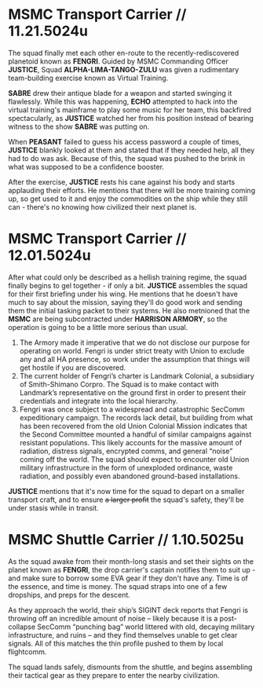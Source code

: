 # MSMC Transport Carrier // 11.21.5024u
The squad finally met each other en-route to the recently-rediscovered planetoid known as **FENGRI**. Guided by MSMC Commanding Officer **JUSTICE**, Squad **ALPHA-LIMA-TANGO-ZULU** was given a rudimentary team-building exercise known as Virtual Training. 

**SABRE** drew their antique blade for a weapon and started swinging it flawlessly. While this was happening, **ECHO** attempted to hack into the virtual training's mainframe to play some music for her team, this backfired spectacularly, as **JUSTICE** watched her from his position instead of bearing witness to the show **SABRE** was putting on.

When **PEASANT** failed to guess his access password a couple of times, **JUSTICE** blankly looked at them and stated that if they needed help, all they had to do was ask. Because of this, the squad was pushed to the brink in what was supposed to be a confidence booster.

After the exercise, **JUSTICE** rests his cane against his body and starts applauding their efforts. He mentions that there will be more training coming up, so get used to it and enjoy the commodities on the ship while they still can - there's no knowing how civilized their next planet is. 

# MSMC Transport Carrier // 12.01.5024u

After what could only be described as a hellish training regime, the squad finally begins to gel together - if only a bit. **JUSTICE** assembles the squad for their first briefing under his wing. He mentions that he doesn't have much to say about the mission, saying they'll do good work and sending them the initial tasking packet to their systems. He also metnioned that the **MSMC** are being subcontracted under **HARRISON ARMORY**, so the operation is going to be a little more serious than usual.

1. The Armory made it imperative that we do not disclose our purpose for operating on world. Fengri is under strict treaty with Union to exclude any and all HA presence, so work under the assumption that things will get hostile if you are discovered.
2. The current holder of Fengri’s charter is Landmark Colonial, a subsidiary of Smith-Shimano Corpro. The Squad is to make contact with Landmark’s representative on the ground first in order to present their credentials and integrate into the local hierarchy.
3. Fengri was once subject to a widespread and catastrophic SecComm expeditionary campaign. The records lack detail, but building from what has been recovered from the old Union Colonial Mission indicates that the Second Committee mounted a handful of similar campaigns against resistant populations. This likely accounts for the massive amount of radiation, distress signals, encrypted comms, and general “noise” coming off the world. The squad should expect to encounter old Union military infrastructure in the form of unexploded ordinance, waste radiation, and possibly even abandoned ground-based installations.

 **JUSTICE** mentions that it's now time for the squad to depart on a smaller transport craft, and to ensure ~~a larger profit~~ the squad's safety, they'll be under stasis while in transit.
# MSMC Shuttle Carrier // 1.10.5025u

As the squad awake from their month-long stasis and set their sights on the planet known as **FENGRI**, the drop carrier's captain notifies them to suit up - and make sure to borrow some EVA gear if they don't have any. Time is of the essence, and time is money. The squad straps into one of a few dropships, and preps for the descent.

As they approach the world, their ship’s SIGINT deck reports that Fengri is throwing off an incredible amount of noise – likely because it is a post-collapse SecComm “punching bag” world littered with old, decaying military infrastructure, and ruins – and they find themselves unable to get clear signals. All of this matches the thin profile pushed to them by local flightcomm. 

The squad lands safely, dismounts from the shuttle, and begins assembling their tactical gear as they prepare to enter the nearby civilization.
